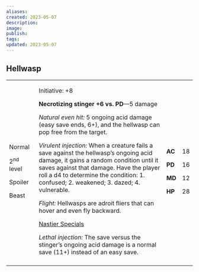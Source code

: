 ```yaml
---
aliases: 
created: 2023-05-07
description: 
image: 
publish: 
tags: 
updated: 2023-05-07
---
```


## Hellwasp

<table>
<colgroup>
<col style="width: 16%" />
<col style="width: 72%" />
<col style="width: 5%" />
<col style="width: 5%" />
</colgroup>
<tbody>
<tr class="odd">
<td><p>Normal</p>
<p>2<sup>nd</sup> level</p>
<p>Spoiler</p>
<p>Beast</p></td>
<td><p>Initiative: +8</p>
<p><strong>Necrotizing stinger +6 vs. PD</strong>—5 damage</p>
<p><em>Natural even hit:</em> 5 ongoing acid damage (easy save ends,
6+), and the hellwasp can pop free from the target.</p>
<p><em>Virulent injection:</em> When a creature fails a save against the
hellwasp’s ongoing acid damage, it gains a random condition until it
saves against that damage. Have the player roll a d4 to determine the
condition: 1. confused; 2. weakened; 3. dazed; 4. vulnerable.</p>
<p><em>Flight:</em> Hellwasps are adroit fliers that can hover and even
fly backward.</p>
<p><u>Nastier Specials</u></p>
<p><em>Lethal injection:</em> The save versus the stinger’s ongoing acid
damage is a normal save (11+) instead of an easy save.</p></td>
<td><p><strong>AC</strong></p>
<p><strong>PD</strong></p>
<p><strong>MD</strong></p>
<p><strong>HP</strong></p></td>
<td><p>18</p>
<p>16</p>
<p>12</p>
<p>28</p></td>
</tr>
<tr class="even">
<td></td>
<td></td>
<td></td>
<td></td>
</tr>
</tbody>
</table>

